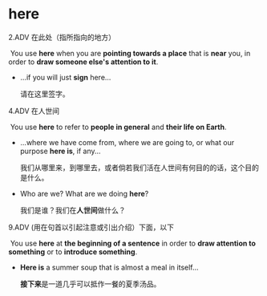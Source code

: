 # here

2.ADV 在此处（指所指向的地方）

​	You use **here** when you are **pointing towards a place** that is **near** you, in order to **draw someone else's attention to it**.

- ...if you will just **sign** here...

  请在这里签字。

4.ADV 在人世间

​	You use **here** to refer to **people in general** and **their life on Earth**.

- ...where we have come from, where we are going to, or what our purpose **here is**, if any...

  我们从哪里来，到哪里去，或者倘若我们活在人世间有何目的的话，这个目的是什么。

- Who are we? What are we doing **here**?

  我们是谁？我们在**人世间**做什么？

9.ADV (用在句首以引起注意或引出介绍）下面，以下

​	You use **here** at **the beginning of a sentence** in order to **draw attention to something** or to **introduce something**.

- **Here is** a summer soup that is almost a meal in itself...

  **接下来**是一道几乎可以抵作一餐的夏季汤品。

